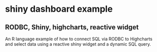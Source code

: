 # shiny dashboard example

## RODBC, Shiny, highcharts, reactive widget

An R language example of how to connect SQL via RODBC to Highcharts and select data using a reactive shiny widget and a dynamic SQL query.
